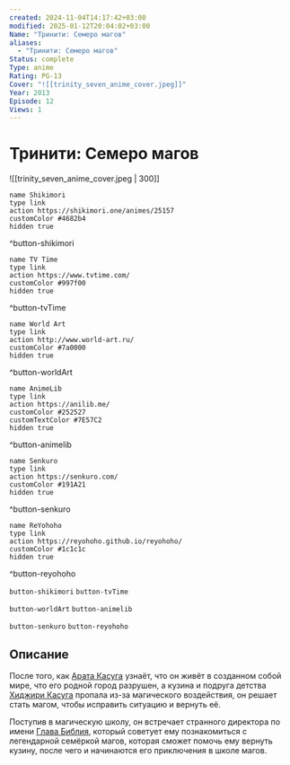 ```yaml
---
created: 2024-11-04T14:17:42+03:00
modified: 2025-01-12T20:04:02+03:00
Name: "Тринити: Семеро магов"
aliases:
  - "Тринити: Семеро магов"
Status: complete
Type: anime
Rating: PG-13
Cover: "![[trinity_seven_anime_cover.jpeg]]"
Year: 2013
Episode: 12
Views: 1
---
```


# Тринити: Семеро магов

![[trinity_seven_anime_cover.jpeg | 300]]

```button
name Shikimori
type link
action https://shikimori.one/animes/25157
customColor #4682b4
hidden true
```
^button-shikimori

```button
name TV Time
type link
action https://www.tvtime.com/
customColor #997f00
hidden true
```
^button-tvTime

```button
name World Art
type link
action http://www.world-art.ru/
customColor #7a0000
hidden true
```
^button-worldArt

```button
name AnimeLib
type link
action https://anilib.me/
customColor #252527
customTextColor #7E57C2
hidden true
```
^button-animelib

```button
name Senkuro
type link
action https://senkuro.com/
customColor #191A21
hidden true
```
^button-senkuro

```button
name ReYohoho
type link
action https://reyohoho.github.io/reyohoho/
customColor #1c1c1c
hidden true
```
^button-reyohoho

`button-shikimori` `button-tvTime`

`button-worldArt` `button-animelib`

`button-senkuro` `button-reyohoho`

## Описание

После того, как [Арата Касуга](https://shikimori.one/characters/42391-arata-kasuga) узнаёт, что он живёт в созданном собой мире, что его родной город разрушен, а кузина и подруга детства [Хиджири Касуга](https://shikimori.one/characters/109383-hijiri-kasuga) пропала из-за магического воздействия, он решает стать магом, чтобы исправить ситуацию и вернуть её.

Поступив в магическую школу, он встречает странного директора по имени [Глава Библия](https://shikimori.one/characters/114061-biblia-gakuenchou), который советует ему познакомиться с легендарной семёркой магов, которая сможет помочь ему вернуть кузину, после чего и начинаются его приключения в школе магов.
